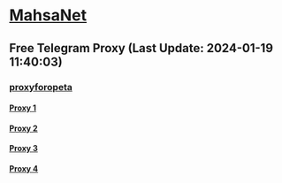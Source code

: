 
# [MahsaNet](https://t.me/mahsa_net)
## Free Telegram Proxy (Last Update: 2024-01-19 11:40:03)
### [proxyforopeta](https://t.me/proxyforopeta)
#### [Proxy 1](tg://proxy?server=148.251.243.18&port=8085&secret=FgMBAgABAAH8AwOG4kw63Q==)
#### [Proxy 2](tg://proxy?server=37.27.15.50&port=443&secret=3fQ1mpsyX_HR5QhN8OD3U3s)
#### [Proxy 3](tg://proxy?server=37.27.38.193&port=443&secret=3fQ1mpsyX_HR5QhN8OD3U3s)
#### [Proxy 4](tg://proxy?server=167.235.140.104&port=2024&secret=FgMBAgABAAH8AwOG4kw63Q%3D%3D)

    